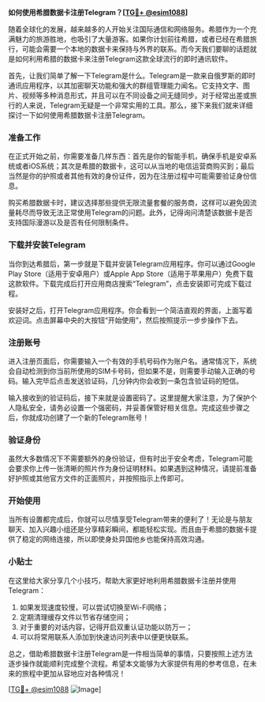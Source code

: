 **如何使用希腊数据卡注册Telegram？[[TG💪+ @esim1088](https://t.me/s/esim1088)]**

随着全球化的发展，越来越多的人开始关注国际通信和网络服务。希腊作为一个充满魅力的旅游胜地，也吸引了大量游客。如果你计划前往希腊，或者已经在希腊旅行，可能会需要一个本地的数据卡来保持与外界的联系。而今天我们要聊的话题就是如何利用希腊的数据卡来注册Telegram这款全球流行的即时通讯软件。

首先，让我们简单了解一下Telegram是什么。Telegram是一款来自俄罗斯的即时通讯应用程序，以其加密聊天功能和强大的群组管理能力闻名。它支持文字、图片、视频等多种消息形式，并且可以在不同设备之间无缝同步。对于经常出差或旅行的人来说，Telegram无疑是一个非常实用的工具。那么，接下来我们就来详细探讨一下如何使用希腊数据卡注册Telegram。

### 准备工作

在正式开始之前，你需要准备几样东西：首先是你的智能手机，确保手机是安卓系统或者iOS系统；其次是希腊的数据卡，这可以从当地的电信运营商购买到；最后当然是你的护照或者其他有效的身份证件，因为在注册过程中可能需要验证身份信息。

购买希腊数据卡时，建议选择那些提供无限流量套餐的服务商，这样可以避免因流量耗尽而导致无法正常使用Telegram的问题。此外，记得询问清楚该数据卡是否支持国际漫游以及是否有任何限制条件。

### 下载并安装Telegram

当你到达希腊后，第一步就是下载并安装Telegram应用程序。你可以通过Google Play Store（适用于安卓用户）或Apple App Store（适用于苹果用户）免费下载这款软件。下载完成后打开应用商店搜索“Telegram”，点击安装即可完成下载过程。

安装好之后，打开Telegram应用程序。你会看到一个简洁直观的界面，上面写着欢迎词。点击屏幕中央的大按钮“开始使用”，然后按照提示一步步操作下去。

### 注册账号

进入注册页面后，你需要输入一个有效的手机号码作为账户名。通常情况下，系统会自动检测到你当前所使用的SIM卡号码，但如果不是，则需要手动输入正确的号码。输入完毕后点击发送验证码，几分钟内你会收到一条包含验证码的短信。

输入接收到的验证码后，接下来就是设置密码了。这里提醒大家注意，为了保护个人隐私安全，请务必设置一个强密码，并妥善保管好相关信息。完成这些步骤之后，你就成功创建了一个新的Telegram账号！

### 验证身份

虽然大多数情况下不需要额外的身份验证，但有时出于安全考虑，Telegram可能会要求你上传一张清晰的照片作为身份证明材料。如果遇到这种情况，请提前准备好护照或其他官方文件的正面照片，并按照指示上传即可。

### 开始使用

当所有设置都完成后，你就可以尽情享受Telegram带来的便利了！无论是与朋友聊天、加入兴趣小组还是分享精彩瞬间，都能轻松实现。而且由于希腊的数据卡提供了稳定的网络连接，所以即使身处异国他乡也能保持高效沟通。

### 小贴士

在这里给大家分享几个小技巧，帮助大家更好地利用希腊数据卡注册并使用Telegram：

1. 如果发现速度较慢，可以尝试切换至Wi-Fi网络；
2. 定期清理缓存文件以节省存储空间；
3. 对于重要的对话内容，记得开启双重认证功能以防万一；
4. 可以将常用联系人添加到快速访问列表中以便更快联系。

总之，借助希腊数据卡注册Telegram是一件相当简单的事情，只要按照上述方法逐步操作就能顺利完成整个流程。希望本文能够为大家提供有用的参考信息，在未来的旅程中更加从容地应对各种情况！

[[TG💪+ @esim1088](https://t.me/s/esim1088) ![Image](https://i.postimg.cc/4NQfJmqS/Snipaste-2025-05-13-00-14-12.png)]